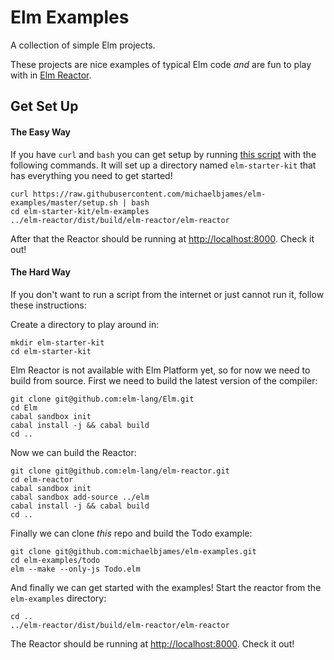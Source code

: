 # Elm Examples

A collection of simple Elm projects.

These projects are nice examples of typical Elm code *and*
are fun to play with in [Elm Reactor][reactor].

[reactor]: https://github.com/elm-lang/elm-reactor

## Get Set Up

#### The Easy Way

If you have `curl` and  `bash` you can get setup by running [this script][setup]
with the following commands. It will set up a directory named `elm-starter-kit`
that has everything you need to get started!

[setup]: https://github.com/michaelbjames/elm-examples/blob/master/setup.sh

```shell
curl https://raw.githubusercontent.com/michaelbjames/elm-examples/master/setup.sh | bash
cd elm-starter-kit/elm-examples
../elm-reactor/dist/build/elm-reactor/elm-reactor
```

After that the Reactor should be running at [http://localhost:8000](http://localhost:8000).
Check it out!

#### The Hard Way

If you don't want to run a script from the internet or just cannot run it,
follow these instructions:

Create a directory to play around in:

```shell
mkdir elm-starter-kit
cd elm-starter-kit
```

Elm Reactor is not available with Elm Platform yet, so for now we need
to build from source. First we need to build the latest version of the
compiler:

```shell
git clone git@github.com:elm-lang/Elm.git
cd Elm
cabal sandbox init
cabal install -j && cabal build
cd ..
```

Now we can build the Reactor:

```shell
git clone git@github.com:elm-lang/elm-reactor.git
cd elm-reactor
cabal sandbox init
cabal sandbox add-source ../elm
cabal install -j && cabal build
cd ..
```

Finally we can clone *this* repo and build the Todo example:

```shell
git clone git@github.com:michaelbjames/elm-examples.git
cd elm-examples/todo
elm --make --only-js Todo.elm
```

And finally we can get started with the examples! Start the reactor
from the `elm-examples` directory:

```shell
cd ..
../elm-reactor/dist/build/elm-reactor/elm-reactor
```

The Reactor should be running at [http://localhost:8000](http://localhost:8000).
Check it out!
